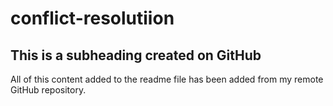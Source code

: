# conflict-resolutiion
## This is a subheading created on GitHub

All of this content added to the readme file has been added from my remote GitHub repository.